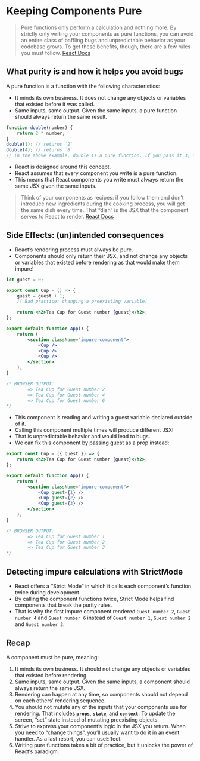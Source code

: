 # Keeping Components Pure

> Pure functions only perform a calculation and nothing more. By strictly only writing your components as pure functions, you can avoid an entire class of baffling bugs and unpredictable behavior as your codebase grows. To get these benefits, though, there are a few rules you must follow.
> [React Docs](https://react.dev/learn/keeping-components-pure)

## What purity is and how it helps you avoid bugs

A pure function is a function with the following characteristics:

- It minds its own business. It does not change any objects or variables that existed before it was called.
- Same inputs, same output. Given the same inputs, a pure function should always return the same result.

```js
function double(number) {
	return 2 * number;
}
double(1); // returns `2`
double(4); // returns `8`
// In the above example, double is a pure function. If you pass it 3, it will return 6. Always.
```

- React is designed around this concept.
- React assumes that every component you write is a pure function.
- This means that React components you write must always return the same JSX given the same inputs.

> Think of your components as recipes: if you follow them and don’t introduce new ingredients during the cooking process, you will get the same dish every time. That “dish” is the JSX that the component serves to React to render.
> [React Docs](https://react.dev/learn/keeping-components-pure)

## Side Effects: (un)intended consequences

- React’s rendering process must always be pure.
- Components should only return their JSX, and not change any objects or variables that existed before rendering as that would make them impure!

```jsx
let guest = 0;

export const Cup = () => {
	guest = guest + 1;
	// Bad practice: changing a preexisting variable!

	return <h2>Tea Cup for Guest number {guest}</h2>;
};

export default function App() {
	return (
		<section className="impure-component">
			<Cup />
			<Cup />
			<Cup />
		</section>
	);
}

/* BROWSER OUTPUT:
		=> Tea Cup for Guest number 2
		=> Tea Cup for Guest number 4
		=> Tea Cup for Guest number 6
*/
```

- This component is reading and writing a guest variable declared outside of it.
- Calling this component multiple times will produce different JSX!
- That is unpredictable behavior and would lead to bugs.
- We can fix this component by passing guest as a prop instead:

```jsx
export const Cup = ({ guest }) => {
	return <h2>Tea Cup for Guest number {guest}</h2>;
};

export default function App() {
	return (
		<section className="impure-component">
			<Cup guest={1} />
			<Cup guest={2} />
			<Cup guest={3} />
		</section>
	);
}

/* BROWSER OUTPUT:
		=> Tea Cup for Guest number 1
		=> Tea Cup for Guest number 2
		=> Tea Cup for Guest number 3
*/
```

## Detecting impure calculations with StrictMode

- React offers a “Strict Mode” in which it calls each component’s function twice during development.
- By calling the component functions twice, Strict Mode helps find components that break the purity rules.
- That is why the first impure component rendered `Guest number 2`, `Guest number 4` and `Guest number 6` instead of `Guest number 1`, `Guest number 2` and `Guest number 3`.

## Recap

A component must be pure, meaning:

1. It minds its own business. It should not change any objects or variables that existed before rendering.
2. Same inputs, same output. Given the same inputs, a component should always return the same JSX.
3. Rendering can happen at any time, so components should not depend on each others’ rendering sequence.
4. You should not mutate any of the inputs that your components use for rendering. That includes **`props`**, **`state`**, and **`context`**. To update the screen, “set” state instead of mutating preexisting objects.
5. Strive to express your component’s logic in the JSX you return. When you need to “change things”, you’ll usually want to do it in an event handler. As a last resort, you can useEffect.
6. Writing pure functions takes a bit of practice, but it unlocks the power of React’s paradigm.
